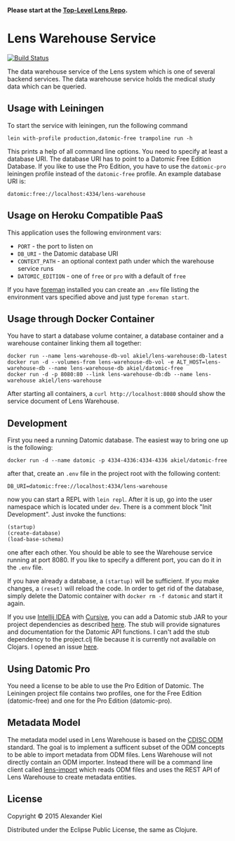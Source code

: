 __Please start at the [Top-Level Lens Repo][6].__

# Lens Warehouse Service

[![Build Status](https://travis-ci.org/alexanderkiel/lens-warehouse.svg?branch=master)](https://travis-ci.org/alexanderkiel/lens-warehouse)

The data warehouse service of the Lens system which is one of several backend
services. The data warehouse service holds the medical study data which can be
queried.

## Usage with Leiningen

To start the service with leiningen, run the following command

    lein with-profile production,datomic-free trampoline run -h

This prints a help of all command line options. You need to specify at least a
database URI. The database URI has to point to a Datomic Free Edition Database.
If you like to use the Pro Edition, you have to use the `datomic-pro` leiningen
profile instead of the `datomic-free` profile. An example database URI is:
              
    datomic:free://localhost:4334/lens-warehouse

## Usage on Heroku Compatible PaaS

This application uses the following environment vars:

* `PORT` - the port to listen on
* `DB_URI` - the Datomic database URI
* `CONTEXT_PATH` - an optional context path under which the warehouse service
   runs
* `DATOMIC_EDITION` - one of `free` or `pro` with a default of `free`

If you have [foreman][1] installed you can create an `.env` file listing the
environment vars specified above and just type `foreman start`.

## Usage through Docker Container

You have to start a database volume container, a database container and a 
warehouse container linking them all together:

    docker run --name lens-warehouse-db-vol akiel/lens-warehouse:db-latest
    docker run -d --volumes-from lens-warehouse-db-vol -e ALT_HOST=lens-warehouse-db --name lens-warehouse-db akiel/datomic-free
    docker run -d -p 8080:80 --link lens-warehouse-db:db --name lens-warehouse akiel/lens-warehouse

After starting all containers, a `curl http://localhost:8080` should show the
service document of Lens Warehouse. 

## Development

First you need a running Datomic database. The easiest way to bring one up is
the following:

    docker run -d --name datomic -p 4334-4336:4334-4336 akiel/datomic-free

after that, create an `.env` file in the project root with the following
content:

    DB_URI=datomic:free://localhost:4334/lens-warehouse

now you can start a REPL with `lein repl`. After it is up, go into the user
namespace which is located under `dev`. There is a comment block
"Init Development". Just invoke the functions:

    (startup)
    (create-database)
    (load-base-schema)

one after each other. You should be able to see the Warehouse service running
at port 8080. If you like to specify a different port, you can do it in the
`.env` file.

If you have already a database, a `(startup)` will be sufficient. If you make
changes, a `(reset)` will reload the code. In order to get rid of the database,
simply delete the Datomic container with `docker rm -f datomic` and start it
again.

If you use [Intellij IDEA][2] with [Cursive][3], you can add a Datomic stub JAR
to your project dependencies as described [here][4]. The stub will provide
signatures and documentation for the Datomic API functions. I can't add the
stub dependency to the project.clj file because it is currently not available on
Clojars. I opened an issue [here][5].

## Using Datomic Pro

You need a license to be able to use the Pro Edition of Datomic. The Leiningen
project file contains two profiles, one for the Free Edition (datomic-free) and
one for the Pro Edition (datomic-pro).

## Metadata Model

The metadata model used in Lens Warehouse is based on the [CDISC ODM][7] standard.
The goal is to implement a sufficent subset of the ODM concepts to be able to
import metadata from ODM files. Lens Warehouse will not directly contain an ODM
importer. Instead there will be a command line client called [lens-import][8] which
reads ODM files and uses the REST API of Lens Warehouse to create metadata entities.

## License

Copyright © 2015 Alexander Kiel

Distributed under the Eclipse Public License, the same as Clojure.

[1]: <https://github.com/ddollar/foreman>
[2]: <https://www.jetbrains.com/idea/>
[3]: <https://cursiveclojure.com>
[4]: <https://cursiveclojure.com/userguide/support.html>
[5]: <https://github.com/cursiveclojure/cursive/issues/896>
[6]: <https://github.com/alexanderkiel/lens>
[7]: <http://cdisc.org/odm>
[8]: <https://github.com/alexanderkiel/lens-import>
